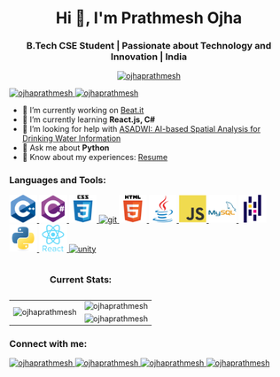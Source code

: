 <div id="introduction">
    <h1 align="center">Hi 👋, I'm Prathmesh Ojha</h1>
    <h3 align="center">B.Tech CSE Student | Passionate about Technology and Innovation | India</h3>
    <p align="center" class="trophy-section">
        <a href="https://github.com/ryo-ma/github-profile-trophy">
            <img src="https://github-profile-trophy.vercel.app/?username=ojhaprathmesh&column=-1&theme=juicyfresh&no-bg=true&no-frame=true&margin-w=20"
                alt="ojhaprathmesh" />
        </a>
    </p>
    <p align="left" class="social-links">
        <a href="https://twitter.com/ojhaprathmesh" target="blank">
            <img src="https://img.shields.io/twitter/follow/ojhaprathmesh?logo=twitter&style=for-the-badge"
                alt="ojhaprathmesh" height="25px" />
        </a>
        <a href="https://github.com/ojhaprathmesh">
            <img src="https://komarev.com/ghpvc/?username=ojhaprathmesh&label=Profile%20views&color=0e75b6&style=flat"
                alt="ojhaprathmesh" height="25px" />
        </a>
    </p>
</div>

<ul>
    <li>🔭 I’m currently working on <a href="https://github.com/ojhaprathmesh/Beat.it">Beat.it</a></li>
    <li>🌱 I’m currently learning <strong>React.js, C#</strong></li>
    <li>🤝 I’m looking for help with <a href="https://github.com/ojhaprathmesh/ASADWI_Repo">ASADWI: AI-based Spatial
            Analysis for Drinking Water Information</a></li>
    <li>💬 Ask me about <strong>Python</strong></li>
    <li>📄 Know about my experiences: <a
            href="https://github.com/ojhaprathmesh/ojhaprathmesh/blob/main/docs/Resume-Canva.pdf">Resume</a></li>
</ul>

<h3 align="left">Languages and Tools:</h3>
<p class="languages-tools">
    <a href="https://www.w3schools.com/cpp/" target="_blank" rel="noreferrer">
        <img src="https://raw.githubusercontent.com/devicons/devicon/master/icons/cplusplus/cplusplus-original.svg"
            alt="cplusplus" width="50" height="50" />
    </a>
    <a href="https://www.w3schools.com/cs/" target="_blank" rel="noreferrer">
        <img src="https://raw.githubusercontent.com/devicons/devicon/master/icons/csharp/csharp-original.svg"
            alt="csharp" width="50" height="50" />
    </a>
    <a href="https://www.w3schools.com/css/" target="_blank" rel="noreferrer">
        <img src="https://raw.githubusercontent.com/devicons/devicon/master/icons/css3/css3-original-wordmark.svg"
            alt="css3" width="50" height="50" />
    </a>
    <a href="https://git-scm.com/" target="_blank" rel="noreferrer">
        <img src="https://www.vectorlogo.zone/logos/git-scm/git-scm-icon.svg" alt="git" width="50" height="50" />
    </a>
    <a href="https://www.w3.org/html/" target="_blank" rel="noreferrer">
        <img src="https://raw.githubusercontent.com/devicons/devicon/master/icons/html5/html5-original-wordmark.svg"
            alt="html5" width="50" height="50" />
    </a>
    <a href="https://www.java.com" target="_blank" rel="noreferrer">
        <img src="https://raw.githubusercontent.com/devicons/devicon/master/icons/java/java-original.svg" alt="java"
            width="50" height="50" />
    </a>
    <a href="https://developer.mozilla.org/en-US/docs/Web/JavaScript" target="_blank" rel="noreferrer">
        <img src="https://raw.githubusercontent.com/devicons/devicon/master/icons/javascript/javascript-original.svg"
            alt="javascript" width="50" height="50" />
    </a>
    <a href="https://www.mysql.com/" target="_blank" rel="noreferrer">
        <img src="https://raw.githubusercontent.com/devicons/devicon/master/icons/mysql/mysql-original-wordmark.svg"
            alt="mysql" width="50" height="50" /> </a>
    <a href="https://pandas.pydata.org/" target="_blank" rel="noreferrer">
        <img src="https://raw.githubusercontent.com/devicons/devicon/2ae2a900d2f041da66e950e4d48052658d850630/icons/pandas/pandas-original.svg"
            alt="pandas" width="50" height="50" />
    </a>
    <a href="https://www.python.org" target="_blank" rel="noreferrer">
        <img src="https://raw.githubusercontent.com/devicons/devicon/master/icons/python/python-original.svg"
            alt="python" width="50" height="50" />
    </a>
    <a href="https://reactjs.org/" target="_blank" rel="noreferrer">
        <img src="https://raw.githubusercontent.com/devicons/devicon/master/icons/react/react-original-wordmark.svg"
            alt="react" width="50" height="50" />
    </a>
    <a href="https://unity.com/" target="_blank" rel="noreferrer">
        <img src="https://www.vectorlogo.zone/logos/unity3d/unity3d-icon.svg" alt="unity" width="50" height="50" />
    </a>
</p>

<table>
    <caption>
        <h3>Current Stats:</h3>
    </caption>
    <tr>
        <td rowspan="2">
            <img src="https://github-readme-stats.vercel.app/api/top-langs?username=ojhaprathmesh&show_icons=true&locale=en&layout=donut-vertical&langs_count=5"
                alt="ojhaprathmesh" />
        </td>
        <td>
            <img src="https://github-readme-stats.vercel.app/api?username=ojhaprathmesh&show_icons=true&hide=issues&show=prs_merged&theme=ambient_gradient&hide_border=true"
                alt="ojhaprathmesh" height="170px"/>
        </td>
    </tr>
    <tr>
        <td>
            <img src="https://github-readme-streak-stats.herokuapp.com/?user=ojhaprathmesh&theme=ambient-gradient&hide_border=true" alt="ojhaprathmesh"
                height="170px" width="407.125px"/>
        </td>
    </tr>
</table>

<h3 align="left">Connect with me:</h3>
<p align="left" class="social-icons">
    <a href="https://twitter.com/ojhaprathmesh" target="blank">
        <img src="https://raw.githubusercontent.com/rahuldkjain/github-profile-readme-generator/master/src/images/icons/Social/twitter.svg"
            alt="ojhaprathmesh" height="37.5px" width="50" />
    </a>
    <a href="https://linkedin.com/in/ojhaprathmesh" target="blank">
        <img src="https://raw.githubusercontent.com/rahuldkjain/github-profile-readme-generator/master/src/images/icons/Social/linked-in-alt.svg"
            alt="ojhaprathmesh" height="37.5px" width="50" />
    </a>
    <a href="https://instagram.com/ojhaprathmesh" target="blank">
        <img src="https://raw.githubusercontent.com/rahuldkjain/github-profile-readme-generator/master/src/images/icons/Social/instagram.svg"
            alt="ojhaprathmesh" height="37.5px" width="50" />
    </a>
    <a href="https://www.youtube.com/c/ojhaprathmesh" target="blank">
        <img src="https://raw.githubusercontent.com/rahuldkjain/github-profile-readme-generator/master/src/images/icons/Social/youtube.svg"
            alt="ojhaprathmesh" height="37.5px" width="50" />
    </a>
</p>
